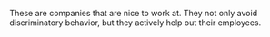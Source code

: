 These are companies that are nice to work at. They not only avoid discriminatory behavior, but they actively help out their employees.
